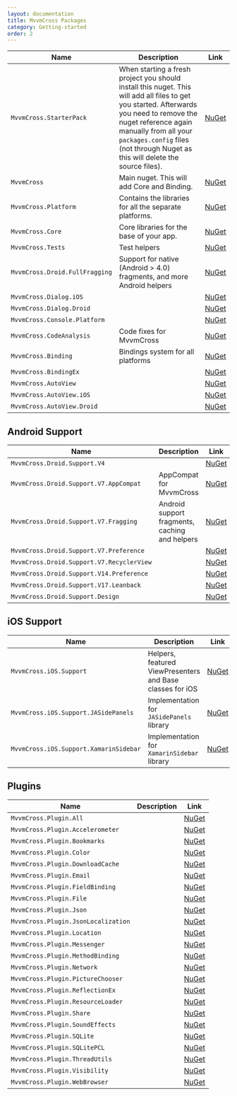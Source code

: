 ```yaml
---
layout: documentation
title: MvvmCross Packages
category: Getting-started
order: 2
---
```


Name | Description | Link
---- | ----------- | ----
`MvvmCross.StarterPack`        | When starting a fresh project you should install this nuget. This will add all files to get you started. Afterwards you need to remove the nuget reference again manually from all your `packages.config` files (not through Nuget as this will delete the source files). | [NuGet](https://www.nuget.org/packages/MvvmCross.StarterPack/)
`MvvmCross`                    | Main nuget. This will add Core and Binding. | [NuGet](https://www.nuget.org/packages/MvvmCross/)
`MvvmCross.Platform`           | Contains the libraries for all the separate platforms. | [NuGet](https://www.nuget.org/packages/MvvmCross.Platform/)
`MvvmCross.Core`               | Core libraries for the base of your app. | [NuGet](https://www.nuget.org/packages/MvvmCross.Core/)
`MvvmCross.Tests`              | Test helpers | [NuGet](https://www.nuget.org/packages/MvvmCross.Tests/)
`MvvmCross.Droid.FullFragging` | Support for native (Android > 4.0) fragments, and more Android helpers | [NuGet](https://www.nuget.org/packages/MvvmCross.Droid.FullFragging/)
`MvvmCross.Dialog.iOS`         |  | [NuGet](https://www.nuget.org/packages/MvvmCross.Dialog.iOS/)
`MvvmCross.Dialog.Droid`       |  | [NuGet](https://www.nuget.org/packages/MvvmCross.StarterPack/)
`MvvmCross.Console.Platform`   |  | [NuGet](https://www.nuget.org/packages/MvvmCross.Console.Platform/)
`MvvmCross.CodeAnalysis`       | Code fixes for MvvmCross | [NuGet](https://www.nuget.org/packages/MvvmCross.CodeAnalysis/)
`MvvmCross.Binding`            | Bindings system for all platforms | [NuGet](https://www.nuget.org/packages/MvvmCross.Binding/)
`MvvmCross.BindingEx`          |  | [NuGet](https://www.nuget.org/packages/MvvmCross.BindingEx/)
`MvvmCross.AutoView`           |  | [NuGet](https://www.nuget.org/packages/MvvmCross.AutoView/)
`MvvmCross.AutoView.iOS`       |  | [NuGet](https://www.nuget.org/packages/MvvmCross.AutoView.iOS/)
`MvvmCross.AutoView.Droid`     |  | [NuGet](https://www.nuget.org/packages/MvvmCross.AutoView.Droid/)


## Android Support

Name | Description | Link
---- | ----------- | ----
`MvvmCross.Droid.Support.V4`              |  | [NuGet](https://www.nuget.org/packages/MvvmCross.Droid.Support.V4/)
`MvvmCross.Droid.Support.V7.AppCompat`    | AppCompat for MvvmCross | [NuGet](https://www.nuget.org/packages/MvvmCross.Droid.Support.V7.AppCompat/)
`MvvmCross.Droid.Support.V7.Fragging`     | Android support fragments, caching and helpers | [NuGet](https://www.nuget.org/packages/MvvmCross.Droid.Support.V7.Fragging/)
`MvvmCross.Droid.Support.V7.Preference`   |  | [NuGet](https://www.nuget.org/packages/MvvmCross.Droid.Support.V7.Preference/)
`MvvmCross.Droid.Support.V7.RecyclerView` |  | [NuGet](https://www.nuget.org/packages/MvvmCross.Droid.Support.V7.RecyclerView/)
`MvvmCross.Droid.Support.V14.Preference`  |  | [NuGet](https://www.nuget.org/packages/MvvmCross.Droid.Support.V14.Preference/)
`MvvmCross.Droid.Support.V17.Leanback`    |  | [NuGet](https://www.nuget.org/packages/MvvmCross.Droid.Support.V17.Leanback/)
`MvvmCross.Droid.Support.Design`          |  | [NuGet](https://www.nuget.org/packages/MvvmCross.Droid.Support.Design/)


## iOS Support

Name | Description | Link
---- | ----------- | ----
`MvvmCross.iOS.Support`                | Helpers, featured ViewPresenters and Base classes for iOS | [NuGet](https://www.nuget.org/packages/MvvmCross.iOS.Support/)
`MvvmCross.iOS.Support.JASidePanels`   | Implementation for `JASidePanels` library                 | [NuGet](https://www.nuget.org/packages/MvvmCross.iOS.Support.JASidePanels/)
`MvvmCross.iOS.Support.XamarinSidebar` | Implementation for `XamarinSidebar` library               | [NuGet](https://www.nuget.org/packages/MvvmCross.iOS.Support.XamarinSidebar/)


## Plugins

Name | Description | Link
---- | ----------- | ----
`MvvmCross.Plugin.All`              |  | [NuGet](https://www.nuget.org/packages/MvvmCross.Plugin.All/)
`MvvmCross.Plugin.Accelerometer`    |  | [NuGet](https://www.nuget.org/packages/MvvmCross.Plugin.Accelerometer/)
`MvvmCross.Plugin.Bookmarks`        |  | [NuGet](https://www.nuget.org/packages/MvvmCross.Plugin.Bookmarks/)
`MvvmCross.Plugin.Color`            |  | [NuGet](https://www.nuget.org/packages/MvvmCross.Plugin.Color/)
`MvvmCross.Plugin.DownloadCache`    |  | [NuGet](https://www.nuget.org/packages/MvvmCross.Plugin.DownloadCache/)
`MvvmCross.Plugin.Email`            |  | [NuGet](https://www.nuget.org/packages/MvvmCross.Plugin.Email/)
`MvvmCross.Plugin.FieldBinding`     |  | [NuGet](https://www.nuget.org/packages/MvvmCross.Plugin.FieldBinding/)
`MvvmCross.Plugin.File`             |  | [NuGet](https://www.nuget.org/packages/MvvmCross.Plugin.File/)
`MvvmCross.Plugin.Json`             |  | [NuGet](https://www.nuget.org/packages/MvvmCross.Plugin.Json/)
`MvvmCross.Plugin.JsonLocalization` |  | [NuGet](https://www.nuget.org/packages/MvvmCross.Plugin.JsonLocalization/)
`MvvmCross.Plugin.Location`         |  | [NuGet](https://www.nuget.org/packages/MvvmCross.Plugin.Location/)
`MvvmCross.Plugin.Messenger`        |  | [NuGet](https://www.nuget.org/packages/MvvmCross.Plugin.Messenger/)
`MvvmCross.Plugin.MethodBinding`    |  | [NuGet](https://www.nuget.org/packages/MvvmCross.Plugin.MethodBinding/)
`MvvmCross.Plugin.Network`          |  | [NuGet](https://www.nuget.org/packages/MvvmCross.Plugin.PhoneCall/)
`MvvmCross.Plugin.PictureChooser`   |  | [NuGet](https://www.nuget.org/packages/MvvmCross.Plugin.PictureChooser/)
`MvvmCross.Plugin.ReflectionEx`     |  | [NuGet](https://www.nuget.org/packages/MvvmCross.Plugin.ReflectionEx/)
`MvvmCross.Plugin.ResourceLoader`   |  | [NuGet](https://www.nuget.org/packages/MvvmCross.Plugin.ResourceLoader/)
`MvvmCross.Plugin.Share`            |  | [NuGet](https://www.nuget.org/packages/MvvmCross.Plugin.Share/)
`MvvmCross.Plugin.SoundEffects`     |  | [NuGet](https://www.nuget.org/packages/MvvmCross.Plugin.SoundEffects/)
`MvvmCross.Plugin.SQLite`           |  | [NuGet](https://www.nuget.org/packages/MvvmCross.Plugin.SQLite/)
`MvvmCross.Plugin.SQLitePCL`        |  | [NuGet](https://www.nuget.org/packages/MvvmCross.Plugin.SQLitePCL/)
`MvvmCross.Plugin.ThreadUtils`      |  | [NuGet](https://www.nuget.org/packages/MvvmCross.Plugin.ThreadUtils/)
`MvvmCross.Plugin.Visibility`       |  | [NuGet](https://www.nuget.org/packages/MvvmCross.Plugin.Visibility/)
`MvvmCross.Plugin.WebBrowser`       |  | [NuGet](https://www.nuget.org/packages/MvvmCross.Plugin.WebBrowser/)

